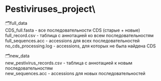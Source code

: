 # Pestiviruses_project\
🗂full_data\
CDS_full.fasta - все последовательности CDS (старые + новые)\
full_record.csv - таблица с аннотацией ко всем последовательностям\
full_sequences.acc - accessions для всех последовательностей\
no_cds_processing.log - accessions, для которых не была найдена CDS

🗂new_data\
new_pestivirus_records.csv - таблица с аннотацией к новым последовательностям\
new_sequences.acc - accessions для новых последовательностей
